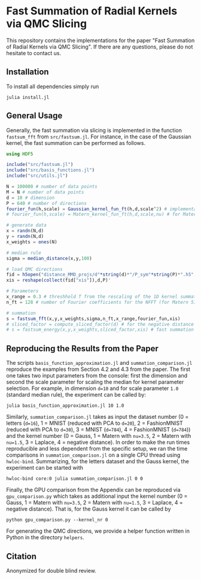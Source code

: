 # Fast Summation of Radial Kernels via QMC Slicing

This repository contains the implementations for the paper "Fast Summation of Radial Kernels via QMC Slicing".
If there are any questions, please do not hesitate to contact us.

## Installation

To install all dependencies simply run

```
julia install.jl
```

## General Usage

Generally, the fast summation via slicing is implemented in the function `fastsum_fft` from `src/fastsum.jl`. For instance, in the case
of the Gaussian kernel, the fast summation can be performed as follows.

```julia
using HDF5

include("src/fastsum.jl")
include("src/basis_functions.jl")
include("src/utils.jl")

N = 100000 # number of data points
M = N # number of data points
d = 10 # dimension
P = 640 # number of directions
fourier_fun(h,scale) = Gaussian_kernel_fun_ft(h,d,scale^2) # implementation of the Fourier transform of the 1D basis function f
# fourier_fun(h,scale) = Matern_kernel_fun_ft(h,d,scale,nu) # for Matern (and Laplace with nu=0.5)

# generate data
x = randn(N,d)
y = randn(N,d)
x_weights = ones(N)

# median rule
sigma = median_distance(x,y,100)

# load QMC directions
fid = h5open("distance_MMD_projs/d"*string(d)*"/P_sym"*string(P)*".h5","r")
xis = reshape(collect(fid["xis"]),d,P)'

# Parameters
x_range = 0.3 # threshhold T from the rescaling of the 1D kernel summation (for Matern 0.2, Laplace 0.1 worked fine)
n_ft = 128 # number of Fourier coefficients for the NFFT (for Matern 512, Laplace 1024 worked fine)

# summation
s = fastsum_fft(x,y,x_weights,sigma,n_ft,x_range,fourier_fun,xis)
# sliced_factor = compute_sliced_factor(d) # for the negative distance kernel
# s = fastsum_energy(x,y,x_weights,sliced_factor,xis) # fast summation with negative distance kernel
```

## Reproducing the Results from the Paper

The scripts `basis_function_approximation.jl` and `summation_comparison.jl` reproduce the examples from Section 4.2 and 4.3 from the paper.
The first one takes two input parameters from the console: first the dimension and second the scale parameter for scaling the median for kernel parameter selection. For example, in dimension `d=10` and for scale parameter `1.0` (standard median rule), the experiment can be called by:
```
julia basis_function_approximation.jl 10 1.0
```
Similarly, `summation_comparison.jl` takes as input the dataset number (0 = letters (`d=16`), 1 = MNIST (reduced with PCA to `d=20`), 2 = FashionMNIST (reduced with PCA to `d=30`), 3 = MNIST (`d=784`), 4 = FashionMNIST (`d=784`)) and the kernel number (0 = Gauss, 1 = Matern with `nu=3.5`, 2 = Matern with `nu=1.5`, 3 = Laplace, 4 = negative distance).
In order to make the run times reproducible and less dependent from the specific setup, we ran the time comparisons in `summation_comparison.jl` on a single CPU thread using `hwloc-bind`. Summarizing, for the letters dataset and the Gauss kernel, the experiment can be started with
```
hwloc-bind core:0 julia summation_comparison.jl 0 0
```

Finally, the GPU comparison from the Appendix can be reproduced via `gpu_comparison.py` which takes as additional input the kernel number (0 = Gauss, 1 = Matern with `nu=3.5`, 2 = Matern with `nu=1.5`, 3 = Laplace, 4 = negative distance). That is, for the Gauss kernel it can be called by
```
python gpu_comparison.py --kernel_nr 0
```

For generating the QMC directions, we provide a helper function written in Python in the directory `helpers`.

## Citation

Anonymized for double blind review.

